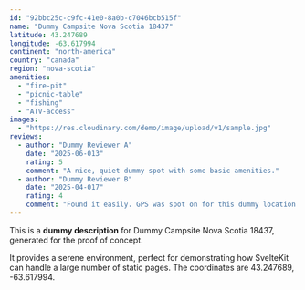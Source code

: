 ```yaml
---
id: "92bbc25c-c9fc-41e0-8a0b-c7046bcb515f"
name: "Dummy Campsite Nova Scotia 18437"
latitude: 43.247689
longitude: -63.617994
continent: "north-america"
country: "canada"
region: "nova-scotia"
amenities:
  - "fire-pit"
  - "picnic-table"
  - "fishing"
  - "ATV-access"
images:
  - "https://res.cloudinary.com/demo/image/upload/v1/sample.jpg"
reviews:
  - author: "Dummy Reviewer A"
    date: "2025-06-013"
    rating: 5
    comment: "A nice, quiet dummy spot with some basic amenities."
  - author: "Dummy Reviewer B"
    date: "2025-04-017"
    rating: 4
    comment: "Found it easily. GPS was spot on for this dummy location."
---
```


This is a **dummy description** for Dummy Campsite Nova Scotia 18437, generated for the proof of concept.

It provides a serene environment, perfect for demonstrating how SvelteKit can handle a large number of static pages. The coordinates are 43.247689, -63.617994.

